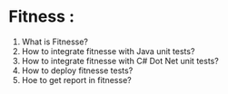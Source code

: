 # Fitness :
1. What is Fitnesse?
2. How to integrate fitnesse with Java unit tests? 
3. How to integrate fitnesse with C# Dot Net unit tests?
4. How to deploy fitnesse tests?
5. Hoe to get report in fitnesse?
